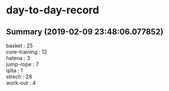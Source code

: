 # day-to-day-record  
## Summary  (2019-02-09 23:48:06.077852)  
basket : 25  
core-training : 12  
hatena : 3  
jump-rope : 7  
qiita : 1  
strech : 28  
work-out : 4  
